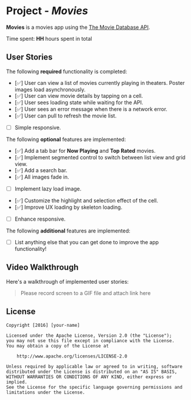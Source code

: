 # Project - _Movies_

**Movies** is a movies app using the [The Movie Database API](https://developers.themoviedb.org/3).

Time spent: **HH** hours spent in total

## User Stories

The following **required** functionality is completed:

- [✅] User can view a list of movies currently playing in theaters. Poster images load asynchronously.
- [✅] User can view movie details by tapping on a cell.
- [✅] User sees loading state while waiting for the API.
- [✅] User sees an error message when there is a network error.
- [✅] User can pull to refresh the movie list.
- [ ] Simple responsive.

The following **optional** features are implemented:

- [✅] Add a tab bar for **Now Playing** and **Top Rated** movies.
- [✅] Implement segmented control to switch between list view and grid view.
- [✅] Add a search bar.
- [✅] All images fade in.
- [ ] Implement lazy load image.
- [✅] Customize the highlight and selection effect of the cell.
- [✅] Improve UX loading by skeleton loading.
- [ ] Enhance responsive.

The following **additional** features are implemented:

- [ ] List anything else that you can get done to improve the app functionality!

## Video Walkthrough

Here's a walkthrough of implemented user stories:

> Please record screen to a GIF file and attach link here

## License

    Copyright [2016] [your-name]

    Licensed under the Apache License, Version 2.0 (the "License");
    you may not use this file except in compliance with the License.
    You may obtain a copy of the License at

        http://www.apache.org/licenses/LICENSE-2.0

    Unless required by applicable law or agreed to in writing, software
    distributed under the License is distributed on an "AS IS" BASIS,
    WITHOUT WARRANTIES OR CONDITIONS OF ANY KIND, either express or implied.
    See the License for the specific language governing permissions and
    limitations under the License.
